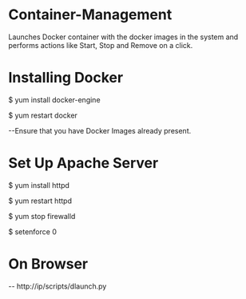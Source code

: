 # Container-Management
Launches Docker container with the docker images in the system and performs actions like Start, Stop and Remove on a click.

# Installing Docker

$ yum install docker-engine

$ yum restart docker

--Ensure that you have Docker Images already present.

# Set Up Apache Server

$ yum install httpd

$ yum restart httpd

$ yum stop firewalld

$ setenforce 0

# On Browser

-- http://ip/scripts/dlaunch.py
